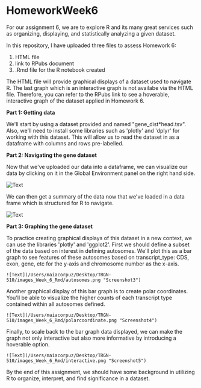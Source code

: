 
# HomeworkWeek6

For our assignment 6, we are to explore R and its many great services such as organizing, displaying, and statistically analyzing a given dataset.

In this repository, I have uploaded three files to assess Homework 6:

1. HTML file
2. link to RPubs document
3. .Rmd file for the R notebook created

The HTML file will provide graphical displays of a dataset used to navigate R. The last graph which is an interactive graph is not availabe via the HTML file. Therefore, you can refer to the RPubs link to see a hoverable, interactive graph of the dataset applied in Homework 6.

__Part 1: Getting data__

We'll start by using a dataset provided and named "gene_dist*head.tsv". Also, we'll need to install some libraries such as 'plotly' and 'dplyr' for working with this dataset. This will allow us to read the dataset in as a dataframe with columns and rows pre-labelled. 

__Part 2: Navigating the gene dataset__

Now that we've uploaded our data into a dataframe, we can visualize our data by clicking on it in the Global Environment panel on the right hand side. 

![Text](/Desktop/TRGN-510/images_Week_6_Rmd/mygenesdataframe.png, "Screenshot")

We can then get a summary of the data now that we've loaded in a data frame which is structured for R to navigate.

![Text](/Users/maiacorpuz/Desktop/TRGN-510/images_Week_6_Rmd/summaryofmygenes.png, "Screenshot2")

__Part 3: Graphing the gene dataset__

To practice creating graphical displays of this dataset in a new context, we can use the libraries 'plotly' and 'ggplot2'. First we should define a subset of the data based on interest in defining autosomes. We'll plot this as a bar graph to see features of these autosomes based on transcript_type: CDS, exon, gene, etc for the y-axis and chromosome number as the x-axis.

`![Text](/Users/maiacorpuz/Desktop/TRGN-510/images_Week_6_Rmd/autosomes.png "Screenshot3")`

Another graphical display of this bar graph is to create polar coordinates. You'll be able to visualize the higher counts of each transcript type contained within all autosomes defined.

`![Text](/Users/maiacorpuz/Desktop/TRGN-510/images_Week_6_Rmd/polarcoordinate.png "Screenshot4")`

Finally, to scale back to the bar graph data displayed, we can make the graph not only interactive but also more informative by introducing a hoverable option. 

`![Text](/Users/maiacorpuz/Desktop/TRGN-510/images_Week_6_Rmd/interactive.png "Screenshot5")`

By the end of this assignment, we should have some background in utilizing R to organize, interpret, and find significance in a dataset.
